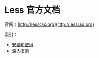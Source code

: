 # Less 官方文档

官网：[http://lesscss.org](http://lesscss.org)

索引：

* [安装和使用](./usage.md)
* [深入指南](./features.md)